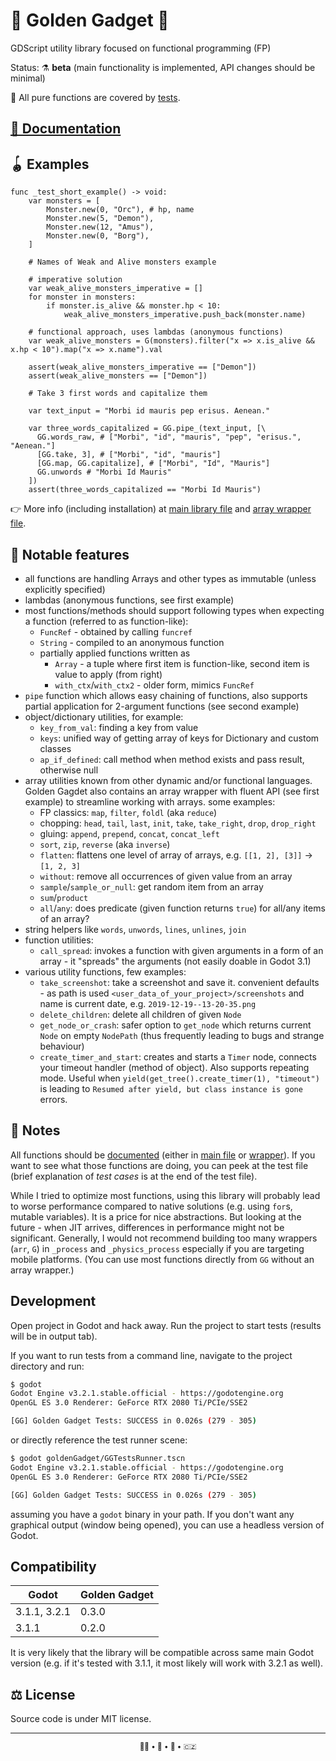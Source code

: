 🧰 Golden Gadget 🌟
===================

GDScript utility library focused on functional programming (FP)

Status: ⚗️ **beta** (main functionality is implemented, API changes should be minimal)

🤖️️ All pure functions are covered by [tests](goldenGadget/GGTests.gd).

[📑 Documentation](docs/index.md)
---------------------------------

🪀 Examples
-----------

```gdscript
func _test_short_example() -> void:
	var monsters = [
		Monster.new(0, "Orc"), # hp, name
		Monster.new(5, "Demon"),
		Monster.new(12, "Amus"),
		Monster.new(0, "Borg"),
	]

	# Names of Weak and Alive monsters example

	# imperative solution
	var weak_alive_monsters_imperative = []
	for monster in monsters:
		if monster.is_alive && monster.hp < 10:
			weak_alive_monsters_imperative.push_back(monster.name)

	# functional approach, uses lambdas (anonymous functions)
	var weak_alive_monsters = G(monsters).filter("x => x.is_alive && x.hp < 10").map("x => x.name").val

	assert(weak_alive_monsters_imperative == ["Demon"])
	assert(weak_alive_monsters == ["Demon"])
```

```gdscript
	# Take 3 first words and capitalize them

	var text_input = "Morbi id mauris pep erisus. Aenean."

	var three_words_capitalized = GG.pipe_(text_input, [\
	  GG.words_raw, # ["Morbi", "id", "mauris", "pep", "erisus.", "Aenean."]
	  [GG.take, 3], # ["Morbi", "id", "mauris"]
	  [GG.map, GG.capitalize], # ["Morbi", "Id", "Mauris"]
	  GG.unwords # "Morbi Id Mauris"
	])
	assert(three_words_capitalized == "Morbi Id Mauris")
```

👉 More info (including installation) at [main library file](goldenGadget/GoldenGadget.gd) and [array wrapper file](goldenGadget/GGArray.gd).

🎁 Notable features
-------------------
* all functions are handling Arrays and other types as immutable (unless explicitly specified)
* lambdas (anonymous functions, see first example)
* most functions/methods should support following types when expecting a function (referred to as function-like):
  * `FuncRef` - obtained by calling `funcref`
  * `String` - compiled to an anonymous function
  * partially applied functions written as
    * `Array` - a tuple where first item is function-like, second item is value to apply (from right)
    * `with_ctx`/`with_ctx2` - older form, mimics `FuncRef`
* `pipe` function which allows easy chaining of functions, also supports partial application for 2-argument functions (see second example)
* object/dictionary utilities, for example:
   * `key_from_val`: finding a key from value
   * `keys`: unified way of getting array of keys for Dictionary and custom classes
   * `ap_if_defined`: call method when method exists and pass result, otherwise null
* array utilities known from other dynamic and/or functional languages. Golden Gagdet also contains an array wrapper with fluent API (see first example) to streamline working with arrays. some examples:
  * FP classics: `map`, `filter`, `foldl` (aka `reduce`)
  * chopping: `head`, `tail`, `last`, `init`, `take`, `take_right`, `drop`, `drop_right`
  * gluing: `append`, `prepend`, `concat`, `concat_left`
  * `sort`, `zip`, `reverse` (aka `inverse`)
  * `flatten`: flattens one level of array of arrays, e.g. `[[1, 2], [3]]` -> `[1, 2, 3]`
  * `without`: remove all occurrences of given value from an array
  * `sample`/`sample_or_null`: get random item from an array
  * `sum`/`product`
  * `all`/`any`: does predicate (given function returns `true`) for all/any items of an array?
* string helpers like `words`, `unwords`, `lines`, `unlines`, `join`
* function utilities:
  * `call_spread`: invokes a function with given arguments in a form of an array - it "spreads" the arguments (not easily doable in Godot 3.1)
* various utility functions, few examples:
  * `take_screenshot`: take a screenshot and save it. convenient defaults - as path is used `<user_data_of_your_project>/screenshots` and name is current date, e.g. `2019-12-19--13-20-35.png`
  * `delete_children`: delete all children of given `Node`
  * `get_node_or_crash`: safer option to `get_node` which returns current `Node` on empty `NodePath` (thus frequently leading to bugs and strange behaviour)
  * `create_timer_and_start`: creates and starts a `Timer` node, connects your timeout handler (method of object). Also supports repeating mode. Useful when `yield(get_tree().create_timer(1), "timeout")` is leading to `Resumed after yield, but class instance is gone` errors.

📜 Notes
--------
All functions should be [documented](docs/index.md) (either in [main file](goldenGadget/GoldenGadget.gd) or [wrapper](goldenGadget/GGArray.gd)). If you want to see what those functions are doing, you can peek at the test file (brief explanation of *test cases* is at the end of the test file).

While I tried to optimize most functions, using this library will probably lead to worse performance compared to native solutions (e.g. using `for`s, mutable variables). It is a price for nice abstractions. But looking at the future - when JIT arrives, differences in performance might not be significant. Generally, I would not recommend building too many wrappers (`arr`, `G`) in `_process` and `_physics_process` especially if you are targeting mobile platforms. (You can use most functions directly from `GG` without an array wrapper.)

 Development
-------------
Open project in Godot and hack away. Run the project to start tests (results will be in output tab).

If you want to run tests from a command line, navigate to the project directory and run:
```sh
$ godot
Godot Engine v3.2.1.stable.official - https://godotengine.org
OpenGL ES 3.0 Renderer: GeForce RTX 2080 Ti/PCIe/SSE2

[GG] Golden Gadget Tests: SUCCESS in 0.026s (279 - 305)
```
or directly reference the test runner scene:
```sh
$ godot goldenGadget/GGTestsRunner.tscn
Godot Engine v3.2.1.stable.official - https://godotengine.org
OpenGL ES 3.0 Renderer: GeForce RTX 2080 Ti/PCIe/SSE2

[GG] Golden Gadget Tests: SUCCESS in 0.026s (279 - 305)
```
assuming you have a `godot` binary in your path. If you don't want any graphical output (window being opened), you can use a headless version of Godot.

 Compatibility
---------------

| Godot        | Golden Gadget |
| ------------ | ------------- |
| 3.1.1, 3.2.1 | 0.3.0         |
| 3.1.1        | 0.2.0         |

It is very likely that the library will be compatible across same main Godot version (e.g. if it's tested with 3.1.1, it most likely will work with 3.2.1 as well).

⚖️ License
---------
Source code is under MIT license.

- - -

<div align="center">
	<sub>
		👨🏻 • 🐧 • 🍍 • 🇨🇿
	</sub>
</div>
